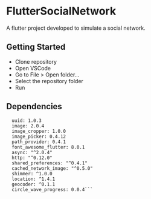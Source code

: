 # FlutterSocialNetwork

A flutter project developed to simulate a social network.

## Getting Started

- Clone repository
- Open VSCode
- Go to File > Open folder...
- Select the repository folder
- Run

## Dependencies
```circular_profile_avatar: ^0.1.6 
  uuid: 1.0.3
  image: 2.0.4
  image_cropper: 1.0.0
  image_picker: 0.4.12
  path_provider: 0.4.1
  font_awesome_flutter: 8.0.1
  async: "^2.0.4"
  http: "^0.12.0"
  shared_preferences: "^0.4.1"
  cached_network_image: "^0.5.0"
  shimmer: ^1.0.0
  location: ^1.4.1
  geocoder: ^0.1.1
  circle_wave_progress: 0.0.4```
